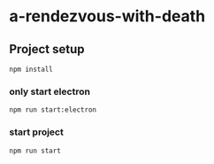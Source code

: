 # a-rendezvous-with-death

## Project setup
```
npm install
```

### only start electron
```
npm run start:electron
```

### start project
```
npm run start
```
